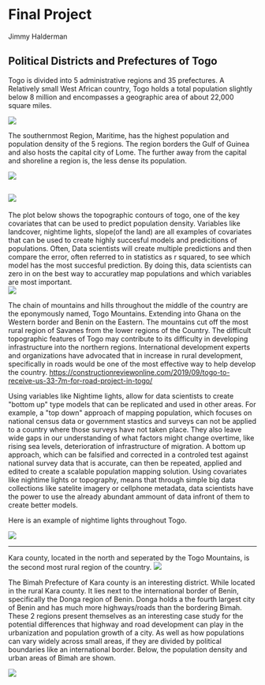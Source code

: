 # Final Project

Jimmy Halderman

## Political Districts and Prefectures of Togo

Togo is divided into 5 administrative regions and 35 prefectures. A Relatively small West African country, Togo holds a total population slightly below 8 million and encompasses a geographic area of about 22,000 square miles. 

![](TGO_intl.png)

The southernmost Region, Maritime, has the highest population and population density of the 5 regions. The region borders the Gulf of Guinea and also hosts the capital city of Lome. The further away from the capital and shoreline a region is, the less dense its population.

![](Togop3.png)

[](Kara_County.png)

![](side_side2.png)
------


The plot below shows the topographic contours of togo, one of the key covariates that can be used to predict population density. Variables like landcover, nightime lights, slope(of the land) are all examples of covariates that can be used to create highly succesful models and predicitions of populations. Often, Data scientists will create multiple predictions and then compare the error, often referred to in statistics as r squared, to see which model has the most succesful prediction. By doing this, data scientists can zero in on the best way to accuratley map populations and which variables are most important.  
![](sm_dsg_conts.png)

The chain of mountains and hills throughout the middle of the country are the eponymously named, Togo Mountains. Extending into Ghana on the Western border and Benin on the Eastern. The mountains cut off the most rural region of Savanes from the lower regions of the Country. The difficult topographic features of Togo may contribute to its difficulty in developing infrastructure into the northern regions. International development experts and organizations have advocated that in increase in rural development, specifically in roads would be one of the most effective way to help develop the country. 
https://constructionreviewonline.com/2019/09/togo-to-receive-us-33-7m-for-road-project-in-togo/


Using variables like Nightime lights, allow for data scientists to create "bottom up" type models that can be replicated and used in other areas. For example, a "top down" approach of mapping population, which focuses on national census data or government stastics and surveys can not be applied to a country where those surveys have not taken place. They also leave wide gaps in our understanding of what factors might change overtime, like rising sea levels, deterioration of infrastructure of migration. A bottom up approach, which can be falsified and corrected in a controled test against national survey data that is accurate, can then be repeated, applied and edited to create a scalable population mapping solution. Using covariates like nightime lights or topography, means that through simple big data collections like satelite imagery or cellphone metadata, data scientists have the power to use the already abundant ammount of data infront of them to create better models. 


Here is an example of nightime lights throughout Togo. 

![](TGO.NTL.PNG)


------

Kara county, located in the north and seperated by the Togo Mountains, is the second most rural region of the country. 
![](Kara_County.png)

The Bimah Prefecture of Kara county is an interesting district. While located in the rural Kara county. It lies next to the international border of Benin, specifically the Donga region of Benin. Donga holds a the fourth largest city of Benin and has much more highways/roads than the bordering Bimah. These 2 regions present themselves as an interesting case study for the potential differences that highway and road development can play in the urbanization and population growth of a city. As well as how populations can vary widely across small areas, if they are divided by political boundaries like an international border. 
Below, the population density and urban areas of Bimah are shown. 

![](Bimahpop.png)




